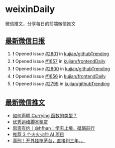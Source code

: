 # weixinDaily
微信推文，分享每日的前端微信推文

## [最新微信日报](https://github.com/kujian/weixinDaily/issues)

<!--START_SECTION:activity-->
1. ❗ Opened issue [#2801](https://github.com/kujian/githubTrending/issues/2801) in [kujian/githubTrending](https://github.com/kujian/githubTrending)
2. ❗ Opened issue [#1657](https://github.com/kujian/frontendDaily/issues/1657) in [kujian/frontendDaily](https://github.com/kujian/frontendDaily)
3. ❗ Opened issue [#2800](https://github.com/kujian/githubTrending/issues/2800) in [kujian/githubTrending](https://github.com/kujian/githubTrending)
4. ❗ Opened issue [#1656](https://github.com/kujian/frontendDaily/issues/1656) in [kujian/frontendDaily](https://github.com/kujian/frontendDaily)
5. ❗ Opened issue [#2799](https://github.com/kujian/githubTrending/issues/2799) in [kujian/githubTrending](https://github.com/kujian/githubTrending)
<!--END_SECTION:activity-->


## [最新微信推文](https://weixin.qdkfweb.cn/)

<!-- BLOG-POST-LIST:START -->
- [如何声明 Currying 函数的类型？](https://weixin.qdkfweb.cn/41001.html)
- [优秀运维脚本鉴赏](https://weixin.qdkfweb.cn/41008.html)
- [思否有约｜@hfhan：学无止境，砥砺前行](https://weixin.qdkfweb.cn/41002.html)
- [推荐 3 个火火火的 AI 项目](https://weixin.qdkfweb.cn/40981.html)
- [真刑！开外挂抢茅台，直接判三年。。](https://weixin.qdkfweb.cn/40968.html)
<!-- BLOG-POST-LIST:END -->